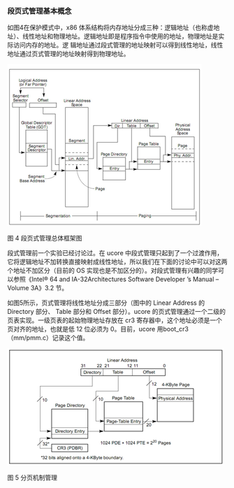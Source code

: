 ### 段页式管理基本概念

如图4在保护模式中，x86
体系结构将内存地址分成三种：逻辑地址（也称虚地址）、线性地址和物理地址。逻辑地址即是程序指令中使用的地址，物理地址是实际访问内存的地址。逻
辑地址通过段式管理的地址映射可以得到线性地址，线性地址通过页式管理的地址映射得到物理地址。

 ![](../lab2_figs/image004.png)

 图 4 段页式管理总体框架图

段式管理前一个实验已经讨论过。在 ucore
中段式管理只起到了一个过渡作用，它将逻辑地址不加转换直接映射成线性地址，所以我们在下面的讨论中可以对这两个地址不加区分（目前的
OS 实现也是不加区分的）。对段式管理有兴趣的同学可以参照《Intel® 64 and
IA-32Architectures Software Developer ’s Manual – Volume 3A》3.2 节。

如图5所示，页式管理将线性地址分成三部分（图中的
Linear Address 的 Directory 部分、 Table 部分和 Offset 部分）。ucore
的页式管理通过一个二级的页表实现。一级页表的起始物理地址存放在 cr3
寄存器中，这个地址必须是一个页对齐的地址，也就是低 12 位必须为
0。目前，ucore 用boot\_cr3（mm/pmm.c）记录这个值。

![](../lab2_figs/image006.png)

图 5 分页机制管理
